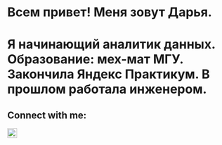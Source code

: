 # Всем привет! Меня зовут Дарья. 
# Я начинающий аналитик данных. Образование: мех-мат МГУ. Закончила Яндекс Практикум. В прошлом работала инженером.
## Connect with me:
[<img align="left" alt="opa_oz | Telegram" width="22px" src="https://cdn.jsdelivr.net/npm/simple-icons@v3/icons/telegram.svg" />](https://t.me/stierlits)
